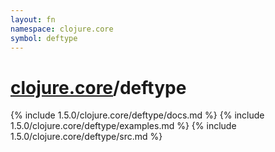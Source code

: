 ```yaml
---
layout: fn
namespace: clojure.core
symbol: deftype
---
```


# [clojure.core](../)/deftype

{% include 1.5.0/clojure.core/deftype/docs.md %}
{% include 1.5.0/clojure.core/deftype/examples.md %}
{% include 1.5.0/clojure.core/deftype/src.md %}

